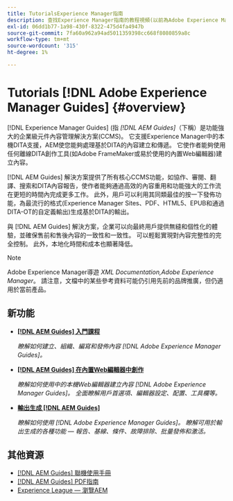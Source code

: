 ```yaml
---
title: TutorialsExperience Manager指南
description: 查找Experience Manager指南的教程視頻(以前為Adobe Experience Manager的XML Documentation)。 瞭解本地DITA支援和結構化Experience Manager創作。
exl-id: 06dd1b77-1a98-430f-8322-475d4fa4947b
source-git-commit: 7fa60a962a94ad5011359398cc668f8080859a8c
workflow-type: tm+mt
source-wordcount: '315'
ht-degree: 1%

---
```


# Tutorials [!DNL Adobe Experience Manager Guides] {#overview}

[!DNL Experience Manager Guides] (指 _[!DNL AEM Guides]_（下稱）是功能強大的企業級元件內容管理解決方案(CCMS)。 它支援Experience Manager中的本機DITA支援，AEM使您能夠處理基於DITA的內容建立和傳遞。 它使作者能夠使用任何離線DITA創作工具(如Adobe FrameMaker或易於使用的內置Web編輯器)建立內容。

[!DNL AEM Guides] 解決方案提供了所有核心CCMS功能，如協作、審閱、翻譯、搜索和DITA內容報告，使作者能夠通過高效的內容重用和功能強大的工作流在更短的時間內完成更多工作。 此外，用戶可以利用其同類最佳的按一下發佈功能，為最流行的格式(Experience Manager Sites、PDF、HTML5、EPUB和通過DITA-OT的自定義輸出)生成基於DITA的輸出。

與 [!DNL AEM Guides] 解決方案，企業可以向最終用戶提供無縫和個性化的體驗，並確保售前和售後內容的一致性和一致性。 可以輕鬆實現對內容完整性的完全控制。 此外，本地化時間和成本也顯著降低。

>[!NOTE]
> 
> Adobe Experience Manager導遊 _XML Documentation,Adobe Experience Manager_。 請注意，文檔中的某些參考資料可能仍引用先前的品牌推廣，但仍適用於當前產品。

## 新功能

* **[[!DNL AEM Guides] 入門課程](../courses/course-1/overview.md)**

   _瞭解如何建立、組織、編寫和發佈內容 [!DNL Adobe Experience Manager Guides]。_


* **[[!DNL AEM Guides] 在內置Web編輯器中創作](../courses/course-3/overview.md)**

   _瞭解如何使用中的本機Web編輯器建立內容  [!DNL Adobe Experience Manager Guides]。 全面瞭解用戶首選項、編輯器設定、配置、工具欄等。_

* **[輸出生成 [!DNL AEM Guides]](../courses/course-2/overview.md)**

   _瞭解如何使用 [!DNL Adobe Experience Manager Guides]。 瞭解可用於輸出生成的各種功能 — 報告、基線、條件、故障排除、批量發佈和激活。_


<!--

Dummy links cause validation to fail

## Staff Picks

<table>
<tr>
  <td>
    <a href="#">
      <img alt="400 x 225px" src="myimage.png" />
    </a>
    <div>
      <a href="#">
    <strong>Enablement Content 1</strong>
    </a>
    </div>
    <p>
    <em>A brief description of enablement content.</em>
    <p>
  </td>
   <td>
    <a href="#">
      <img alt="400 x 225px" src="myimage.png" />
    </a>
    <div>
      <a href="#">
    <strong>Enablement Content 1</strong>
    </a>
    </div>
    <p>
    <em>A brief description of enablement content.</em>
    <p>
  </td>
  <td>
    <a href="#">
      <img alt="400 x 225px" src="myimage.png" />
    </a>
    <div>
      <a href="#">
    <strong>Enablement Content 1</strong>
    </a>
    </div>
    <p>
    <em>A brief description of enablement content.</em>
    <p>
  </td>
</tr>
</table>

-->


## 其他資源

* [[!DNL AEM Guides] 聯機使用手冊](https://help.adobe.com/en_US/xml-documentation-for-adobe-experience-manager/index.html)
* [[!DNL AEM Guides] PDF指南](https://helpx.adobe.com/support/xml-documentation-for-experience-manager.html)
* [Experience League — 瀏覽AEM](https://experienceleague.adobe.com/#recommended/solutions/experience-manager)
